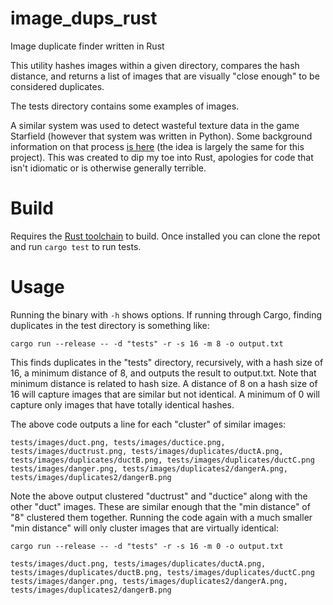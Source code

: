 # image_dups_rust
Image duplicate finder written in Rust

This utility hashes images within a given directory, compares the hash distance, and returns a list of images that are visually "close enough" to be considered duplicates.

The tests directory contains some examples of images.

A similar system was used to detect wasteful texture data in the game Starfield (however that system was written in Python). Some background information on that process [is here](https://www.benbarker.com/articles/finding-duplicate-images-in-starfield) (the idea is largely the same for this project).
This was created to dip my toe into Rust, apologies for code that isn't idiomatic or is otherwise generally terrible.

# Build

Requires the [Rust toolchain](https://www.rust-lang.org/tools/install) to build.
Once installed you can clone the repot and run `cargo test` to run tests.

# Usage
Running the binary with `-h` shows options. If running through Cargo, finding duplicates in the test directory is something like:

`cargo run --release -- -d "tests" -r -s 16 -m 8 -o output.txt`

This finds duplicates in the "tests" directory, recursively, with a hash size of 16, a minimum distance of 8, and outputs the result to output.txt.
Note that minimum distance is related to hash size. A distance of 8 on a hash size of 16 will capture images that are similar but not identical. A minimum of 0 will capture only images that have totally identical hashes.

The above code outputs a line for each "cluster" of similar images:

```
tests/images/duct.png, tests/images/ductice.png, tests/images/ductrust.png, tests/images/duplicates/ductA.png, tests/images/duplicates/ductB.png, tests/images/duplicates/ductC.png
tests/images/danger.png, tests/images/duplicates2/dangerA.png, tests/images/duplicates2/dangerB.png
```

Note the above output clustered "ductrust" and "ductice" along with the other "duct" images. These are similar enough that the "min distance" of "8" clustered them together.
Running the code again with a much smaller "min distance" will only cluster images that are virtually identical:

`cargo run --release -- -d "tests" -r -s 16 -m 0 -o output.txt`

```
tests/images/duct.png, tests/images/duplicates/ductA.png, tests/images/duplicates/ductB.png, tests/images/duplicates/ductC.png
tests/images/danger.png, tests/images/duplicates2/dangerA.png, tests/images/duplicates2/dangerB.png
```



